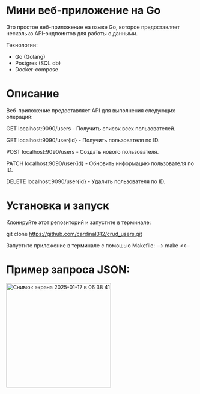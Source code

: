 # Мини веб-приложение на Go

Это простое веб-приложение на языке Go, которое предоставляет несколько API-эндпоинтов для работы с данными.

Технологии:
- Go (Golang)
- Postgres (SQL db)
- Docker-compose

# Описание
Веб-приложение предоставляет API для выполнения следующих операций:

GET localhost:9090/users - Получить список всех пользователей.

GET localhost:9090/user{id} - Получить пользователя по ID.

POST localhost:9090/users - Создать нового пользователя.

PATCH localhost:9090/user{id} - Обновить информацию пользователя по ID.

DELETE localhost:9090/user{id} - Удалить пользователя по ID.

# Установка и запуск

Клонируйте этот репозиторий и запустите в терминале:

git clone https://github.com/cardinal312/crud_users.git

Запустите приложение в терминале с помошью Makefile:
--> make <<--

# Пример запроса JSON:

<img width="278" alt="Снимок экрана 2025-01-17 в 06 38 41" src="https://github.com/user-attachments/assets/ed189da3-0d68-4b9a-b2d3-eccbffe92279" />





